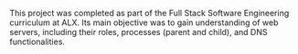 This project was completed as part of the Full Stack Software Engineering curriculum at ALX. Its main objective was to gain understanding of web servers, including their roles, processes (parent and child), and DNS functionalities.

